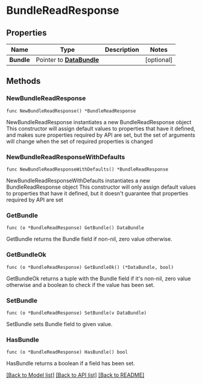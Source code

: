 # BundleReadResponse

## Properties

Name | Type | Description | Notes
------------ | ------------- | ------------- | -------------
**Bundle** | Pointer to [**DataBundle**](DataBundle.md) |  | [optional] 

## Methods

### NewBundleReadResponse

`func NewBundleReadResponse() *BundleReadResponse`

NewBundleReadResponse instantiates a new BundleReadResponse object
This constructor will assign default values to properties that have it defined,
and makes sure properties required by API are set, but the set of arguments
will change when the set of required properties is changed

### NewBundleReadResponseWithDefaults

`func NewBundleReadResponseWithDefaults() *BundleReadResponse`

NewBundleReadResponseWithDefaults instantiates a new BundleReadResponse object
This constructor will only assign default values to properties that have it defined,
but it doesn't guarantee that properties required by API are set

### GetBundle

`func (o *BundleReadResponse) GetBundle() DataBundle`

GetBundle returns the Bundle field if non-nil, zero value otherwise.

### GetBundleOk

`func (o *BundleReadResponse) GetBundleOk() (*DataBundle, bool)`

GetBundleOk returns a tuple with the Bundle field if it's non-nil, zero value otherwise
and a boolean to check if the value has been set.

### SetBundle

`func (o *BundleReadResponse) SetBundle(v DataBundle)`

SetBundle sets Bundle field to given value.

### HasBundle

`func (o *BundleReadResponse) HasBundle() bool`

HasBundle returns a boolean if a field has been set.


[[Back to Model list]](../README.md#documentation-for-models) [[Back to API list]](../README.md#documentation-for-api-endpoints) [[Back to README]](../README.md)


